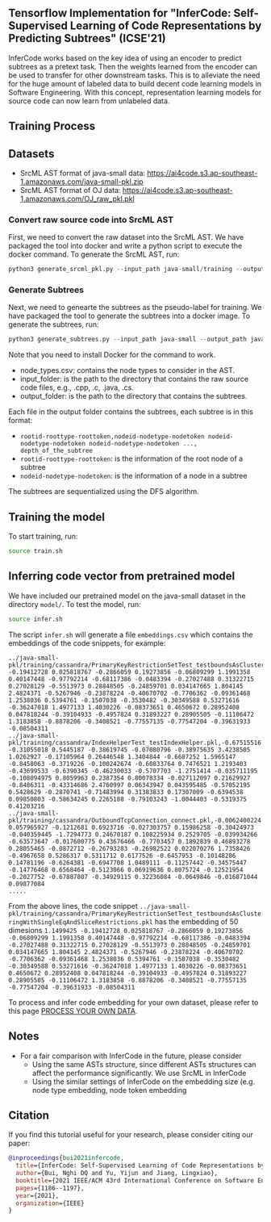 ## Tensorflow Implementation for "InferCode: Self-Supervised Learning of Code Representations by Predicting Subtrees" (ICSE'21)

InferCode works based on the key idea of using an encoder to predict subtrees as a pretext task. Then the weights learned from the encoder can be used to transfer for other downstream tasks. This is to alleviate the need for the huge amount of labeled data to build decent code learning models in Software Engineering. With this concept, representation learning models for  source code can now learn from unlabeled data. 

## Training Process
## Datasets
- SrcML AST format of java-small data: https://ai4code.s3.ap-southeast-1.amazonaws.com/java-small-pkl.zip
- SrcML AST format of OJ data: https://ai4code.s3.ap-southeast-1.amazonaws.com/OJ_raw_pkl.pkl

### Convert raw source code into SrcML AST
First, we need to convert the raw dataset into the SrcML AST. We have packaged the tool into docker and write a python script to execute the docker command. To generate the SrcML AST, run:

```python
python3 generate_srcml_pkl.py --input_path java-small/training --output_path java-small-pkl/training
```

### Generate Subtrees
Next, we need to genearte the subtrees as the pseudo-label for training. We have packaged the tool to generate the subtrees into a docker image. To generate the subtrees, run:

```python
python3 generate_subtrees.py --input_path java-small --output_path java-small-subtrees --node_types_path node_types.csv"
```

Note that you need to install Docker for the command to work.
- node_types.csv: contains the node types to consider in the AST. 
- input_folder: is the path to the directory that contains the raw source code files, e.g., .cpp, .c, .java, .cs.
- output_folder: is the path to the directory that contains the subtrees.

Each file in the output folder contains the subtrees, each subtree is in this format:
- ```rootid-roottype-roottoken,nodeid-nodetype-nodetoken nodeid-nodetype-nodetoken nodeid-nodetype-nodetoken ..., depth_of_the_subtree```
- ```rootid-roottype-roottoken```: is the information of the root node of a subtree
- ```nodeid-nodetype-nodetoken```: is the information of a node in a subtree

The subtrees are sequentialized using the DFS algorithm.


## Training the model
To start training, run:
```bash
source train.sh
```

## Inferring code vector from pretrained model
We have included our pretrained model on the java-small dataset in the directory ``model/``. To test the model, run:

```bash
source infer.sh
```

The script ```infer.sh``` will generate a file ``embeddings.csv`` which contains the embeddings of the code snippets, for example:

```
../java-small-pkl/training/cassandra/PrimaryKeyRestrictionSetTest_testboundsAsClusteringWithSingleEqAndSliceRestrictions.pkl,1.1499425 -0.19412728 0.025818767 -0.2866059 0.19273856 -0.06809299 1.1991358 0.40147448 -0.97792214 -0.68117386 -0.0483394 -0.27027488 0.31322715 0.27028129 -0.5513973 0.28848505 -0.24859701 0.034147665 1.804145 2.4824371 -0.5267946 -0.23878224 -0.40670702 -0.7706362 -0.09361468 1.2538036 0.5394761 -0.1507038 -0.3530482 -0.30349588 0.53271616 -0.36247018 1.4977133 1.4030226 -0.08373651 0.4650672 0.28952408 0.047818244 -0.39104933 -0.4957824 0.31893227 0.28905505 -0.11106472 1.3183858 -0.8878206 -0.3408521 -0.77557135 -0.77547204 -0.39631933 -0.08504311
../java-small-pkl/training/cassandra/IndexHelperTest_testIndexHelper.pkl,-0.67515516 -0.31055018 0.5445187 -0.38619745 -0.07080796 -0.38975635 3.4238505 1.0262927 -0.17105964 0.26446548 1.3404844 -0.6687252 1.5965147 -0.8458063 -0.3719226 -0.100242674 -0.60833764 0.7476521 1.2193403 -0.43699533 -0.6390345 -0.46230033 -0.5707703 -1.2751414 -0.035711195 -0.108094975 0.8059963 0.2387354 0.80078334 -0.027112097 0.21629927 -0.8486311 -0.43314686 2.4760997 0.06343947 0.043595485 -0.57052195 0.5428629 -0.2870741 -0.71483994 0.31383833 0.17307009 -0.6394538 0.09850803 -0.58634245 0.2265188 -0.79103243 -1.0044403 -0.5319375 0.41203216
../java-small-pkl/training/cassandra/OutboundTcpConnection_connect.pkl,-0.0062400224 0.057965927 -0.1212681 0.6923716 -0.027303757 0.15986258 -0.30424973 -0.040359445 -1.7294773 0.24670187 0.108225934 0.2529705 -0.039934266 -0.63573647 -0.017600775 0.43676466 -0.7703457 0.1892839 0.46893278 0.28055465 -0.0872712 -0.26793283 -0.26982522 0.022070276 1.7358426 -0.4967658 0.5286317 0.5311712 0.6177526 -0.6457953 -0.10148286 0.14781196 -0.6264381 -0.6947708 1.0489111 -0.11257442 -0.34575447 -0.14776468 0.6568464 -0.5123066 0.06919636 0.8075724 -0.12521954 -0.2027752 -0.67887807 -0.34929115 0.32236084 -0.0649846 -0.016871044 0.09877084
.....
```
From the above lines, the code snippet ``../java-small-pkl/training/cassandra/PrimaryKeyRestrictionSetTest_testboundsAsClusteringWithSingleEqAndSliceRestrictions.pkl`` has the embedding of 50 dimesions ``1.1499425 -0.19412728 0.025818767 -0.2866059 0.19273856 -0.06809299 1.1991358 0.40147448 -0.97792214 -0.68117386 -0.0483394 -0.27027488 0.31322715 0.27028129 -0.5513973 0.28848505 -0.24859701 0.034147665 1.804145 2.4824371 -0.5267946 -0.23878224 -0.40670702 -0.7706362 -0.09361468 1.2538036 0.5394761 -0.1507038 -0.3530482 -0.30349588 0.53271616 -0.36247018 1.4977133 1.4030226 -0.08373651 0.4650672 0.28952408 0.047818244 -0.39104933 -0.4957824 0.31893227 0.28905505 -0.11106472 1.3183858 -0.8878206 -0.3408521 -0.77557135 -0.77547204 -0.39631933 -0.08504311``

To process and infer code embedding for your own dataset, please refer to this page [PROCESS YOUR OWN DATA](GENERATE.md).

## Notes
- For a fair comparison with InferCode in the future, please consider
  + Using the same ASTs structure, since different ASTs structures can affect the performance significantly. We use SrcML in InferCode
  + Using the similar settings of InferCode on the embedding size (e.g. node type embedding, node token embedding

## Citation
If you find this tutorial useful for your research, please consider citing our paper:

```bibtex
@inproceedings{bui2021infercode,
  title={InferCode: Self-Supervised Learning of Code Representations by Predicting Subtrees},
  author={Bui, Nghi DQ and Yu, Yijun and Jiang, Lingxiao},
  booktitle={2021 IEEE/ACM 43rd International Conference on Software Engineering (ICSE)},
  pages={1186--1197},
  year={2021},
  organization={IEEE}
}
```
